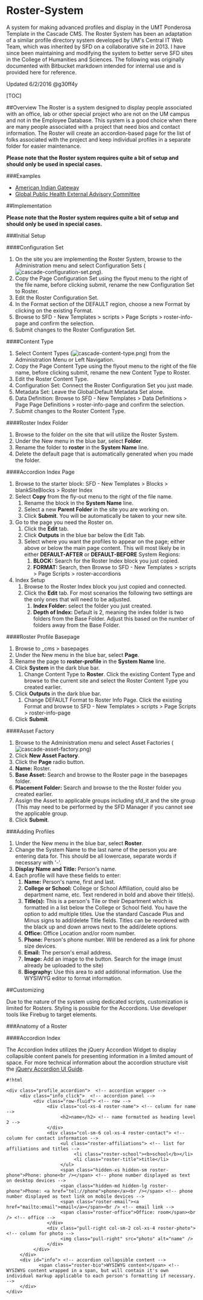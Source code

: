 # Roster-System
A system for making advanced profiles and display in the UMT Ponderosa Template in the Cascade CMS. The Roster System has been an adaptation of a similar profile directory system developed by UM's Central IT Web Team, which was inherited by SFD on a collaborative site in 2013. I have since been maintaining and modifying the system to better serve SFD sites in the College of Humanities and Sciences. The following was originally documented with Bitbucket markdown intended for internal use and is provided here for reference.

Updated 6/2/2016 @g30ff4y 

[TOC]

##Overview
The Roster is a system designed to display people associated with an office, lab or other special project who are not on the UM campus and not in the Employee Database. This system is a good choice when there are many people associated with a project that need bios and contact information. The Roster will create an accordion-based page for the list of folks associated with the project and keep individual profiles in a separate folder for easier maintenance. 

****Please note that the Roster system requires quite a bit of setup and should only be used in special cases.****

###Examples
* [American Indian Gateway](http://www.cas.umt.edu/aig/directory/faculty.php)
* [Global Public Health External Advisory Committee](http://hs.umt.edu/_staging/gph/people/external-advisory.php)

##Implementation

****Please note that the Roster system requires quite a bit of setup and should only be used in special cases.****

###Initial Setup

####Configuration Set

1. On the site you are implementing the Roster System, browse to the Administration menu and select Configuration Sets (![cascade-configuration-set.png](https://bitbucket.org/repo/G9KG4E/images/1025319023-cascade-configuration-set.png)).
2. Copy the Page Configuration Set using the flyout menu to the right of the file name, before clicking submit, rename the new Configuration Set to Roster.
3. Edit the Roster Configuration Set.
4. In the Format section of the DEFAULT region, choose a new Format by clicking on the existing Format.
5. Browse to SFD - New Templates > scripts > Page Scripts > roster-info-page and confirm the selection.
6. Submit changes to the Roster Configuration Set.

####Content Type

1. Select Content Types (![cascade-content-type.png](https://bitbucket.org/repo/G9KG4E/images/155501841-cascade-content-type.png)) from the Administration Menu or Left Navigation.
2. Copy the Page Content Type using the flyout menu to the right of the file name, before clicking submit, rename the new Content Type to Roster.
3. Edit the Roster Content Type.
4. Configuration Set: Connect the Roster Configuration Set you just made.
5. Metadata Set: Leave the Global:Default Metadata Set alone.
6. Data Definition: Browse to SFD - New Templates > Data Definitions > Page Page Definitions > roster-info-page and confirm the selection.
7. Submit changes to the Roster Content Type.

####Roster Index Folder

1. Browse to the folder on the site that will utilize the Roster System.
2. Under the New menu in the blue bar, select **Folder**.
3. Rename the folder to **roster** in the **System Name** line. 
4. Delete the default page that is automatically generated when you made the folder.

####Accordion Index Page

1. Browse to the starter block: SFD - New Templates > Blocks > blankSiteBlocks > Roster Index
2. Select **Copy** from the fly-out menu to the right of the file name.
    1. Rename the block in the **System Name** line.
    2. Select a new **Parent Folder** in the site you are working on.
    3. Click **Submit**. You will be automatically be taken to your new site.
3. Go to the page you need the Roster on.
    1. Click the **Edit** tab.
    2. Click **Outputs** in the blue bar below the Edit Tab.
    3. Select where you want the profiles to appear on the page; either above or below the main page content. This will most likely be in either **DEFAULT-AFTER** or **DEFAULT-BEFORE** System Regions:
        1. **BLOCK:** Search for the Roster Index block you just copied.
        2. **FORMAT:** Search, then Browse to SFD - New Templates > scripts > Page Scripts > roster-accordions
4. Index Setup
     1. Browse to the Roster Index block you just copied and connected.
     2. Click the **Edit** tab. For most scenarios the following two settings are the only ones that will need to be adjusted.
          1. **Index Folder:** select the folder you just created.
          2. **Depth of Index:** Default is 2, meaning the index folder is two folders from the Base Folder. Adjust this based on the number of folders away from the Base Folder.

####Roster Profile Basepage

1. Browse to _cms > basepages
2. Under the New menu in the blue bar, select **Page**.
3. Rename the page to **roster-profile** in the **System Name** line.
4. Click **System** in the dark blue bar.
     1. Change Content Type to **Roster**. Click the existing Content Type and browse to the current site and select the Roster Content Type you created earlier.
5. Click **Outputs** in the dark blue bar.
     1. Change DEFAULT Format to Roster Info Page. Click the existing Format and browse to SFD - New Templates > scripts > Page Scripts > roster-info-page
6. Click **Submit**.

####Asset Factory

1. Browse to the Administration menu and select Asset Factories (![cascade-asset-factory.png](https://bitbucket.org/repo/G9KG4E/images/2313503241-cascade-asset-factory.png))
2. Click **New Asset Factory**.
3. Click the **Page** radio button.
4. **Name:** Roster.
5. **Base Asset:** Search and browse to the Roster page in the basepages folder.
6. **Placement Folder:** Search and browse to the the Roster folder you created earlier.
7. Assign the Asset to applicable groups including sfd_it and the site group (This may need to be performed by the SFD Manager if you cannot see the applicable group.
8. Click **Submit**.

###Adding Profiles

1. Under the New menu in the blue bar, select **Roster**.
2. Change the System Name to the last name of the person you are entering data for. This should be all lowercase, separate words if necessary with '-'.
3. **Display Name and Title:** Person's name.
4. Each profile will have these fields to enter:
     1. **Name:** Person's name, first and last.
     2. **College or School:** College or School Affiliation, could also be department name, etc. Text rendered in bold and above their title(s).
     3. **Title(s):** This is a person's Tile or their Department which is formatted in a list below the College or School field. You have the option to add multiple titles. Use the standard Cascade Plus and Minus signs to add/delete Title fields. Titles can be reordered with the black up and down arrows next to the add/delete options.
     4. **Office:** Office Location and/or room number.
     5. **Phone:** Person's phone number. Will be rendered as a link for phone size devices.
     6. **Email:** The person's email address.
     7. **Image:** Add an image to the button. Search for the image (must already be uploaded to the site)
     8. **Biography:** Use this area to add additional information. Use the WYSIWYG editor to format information.

##Customizing

Due to the nature of the system using dedicated scripts, customization is limited for Rosters. Styling is possible for the Accordions. Use developer tools like Firebug to target elements.

###Anatomy of a Roster

####Accordion Index

The Accordion Index utilizes the jQuery Accordion Widget to display collapsible content panels for presenting information in a limited amount of space. For more technical information about the accordion structure visit the [jQuery Accordion UI Guide](https://jqueryui.com/accordion/).

```
#!html

<div class="profile_accordion">  <!-- accordion wrapper -->    
     <div class="info_click">  <!-- accordion panel -->
          <div class="row-fluid"> <!-- row -->
               <div class="col-xs-4 roster-name"> <!-- column for name -->
                    <h2>name</h2> <!-- name formatted as heading level 2 -->
               </div>
               <div class="col-sm-6 col-xs-4 roster-contact"> <!-- column for contact information -->
                    <ul class="roster-affiliations"> <!-- list for affiliations and titles -->
                         <li class="roster-school"><b>school</b></li>
                         <li class="roster-title">title</li>
                    </ul>
                    <span class="hidden-xs hidden-sm roster-phone">Phone: phone<br /></span> <!-- phone number displayed as text on desktop devices -->
                    <span class="hidden-md hidden-lg roster-phone">Phone: <a href="tel://phone">phone</a><br /></span> <!-- phone number displayed as text link on mobile devices -->
                    <span class="roster-email"><a href="mailto:email">email</a></span><br /> <!-- email link -->
                    <span class="roster-office">Office: room</span><br /> <!-- office -->
               </div>
               <div class="pull-right col-sm-2 col-xs-4 roster-photo"> <!-- column for photo -->
                    <img class="pull-right" src="photo" alt="name" />
               </div>
          </div>
     </div>          
     <div id="info"> <!-- accordion collapsible content -->
            <span class="roster-bio">WYSIWYG content</span> <!-- WYSIWYG content wrapped in a span, but will contain it's own individual markup applicable to each person's formatting if necessary. -->
     </div>           
</div>

```

